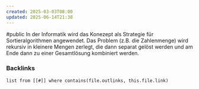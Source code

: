 ```yaml
---
created: 2025-03-03T08:00
updated: 2025-06-14T21:38
---
```

#public
In der Informatik wird das Konezept als Strategie für Sortieralgorithmen angewendet. Das Problem (z.B. die Zahlenmenge) wird rekursiv in kleinere Mengen zerlegt, die dann separat gelöst werden und am Ende dann zu einer Gesamtlösung kombiniert werden. 

### Backlinks
```dataview 
list from [[#]] where contains(file.outlinks, this.file.link)
```

